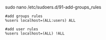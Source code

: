 sudo nano /etc/sudoers.d/91-add-groups_rules

```
#add groups rules
%users localhost=(ALL:users) ALL
```

```
#add user rules
%users localhost=(ALL) !ALL
```

